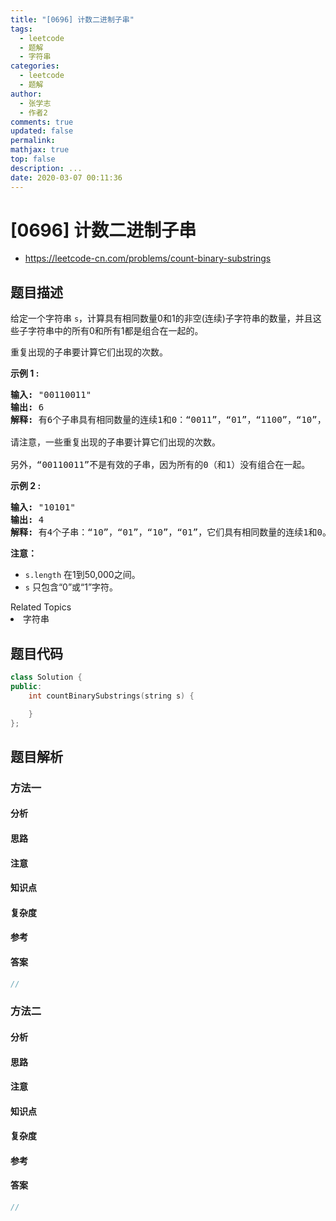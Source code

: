 ```yaml
---
title: "[0696] 计数二进制子串"
tags:
  - leetcode
  - 题解
  - 字符串
categories:
  - leetcode
  - 题解
author:
  - 张学志
  - 作者2
comments: true
updated: false
permalink:
mathjax: true
top: false
description: ...
date: 2020-03-07 00:11:36
---
```



# [0696] 计数二进制子串
* https://leetcode-cn.com/problems/count-binary-substrings


## 题目描述

<p>给定一个字符串&nbsp;<code>s</code>，计算具有相同数量0和1的非空(连续)子字符串的数量，并且这些子字符串中的所有0和所有1都是组合在一起的。</p>

<p>重复出现的子串要计算它们出现的次数。</p>

<p><strong>示例 1 :</strong></p>

<pre>
<strong>输入:</strong> &quot;00110011&quot;
<strong>输出:</strong> 6
<strong>解释:</strong> 有6个子串具有相同数量的连续1和0：&ldquo;0011&rdquo;，&ldquo;01&rdquo;，&ldquo;1100&rdquo;，&ldquo;10&rdquo;，&ldquo;0011&rdquo; 和 &ldquo;01&rdquo;。

请注意，一些重复出现的子串要计算它们出现的次数。

另外，&ldquo;00110011&rdquo;不是有效的子串，因为所有的0（和1）没有组合在一起。
</pre>

<p><strong>示例 2 :</strong></p>

<pre>
<strong>输入:</strong> &quot;10101&quot;
<strong>输出:</strong> 4
<strong>解释:</strong> 有4个子串：&ldquo;10&rdquo;，&ldquo;01&rdquo;，&ldquo;10&rdquo;，&ldquo;01&rdquo;，它们具有相同数量的连续1和0。
</pre>

<p><strong>注意：</strong></p>

<ul>
	<li><code>s.length</code>&nbsp;在1到50,000之间。</li>
	<li><code>s</code>&nbsp;只包含&ldquo;0&rdquo;或&ldquo;1&rdquo;字符。</li>
</ul>
<div><div>Related Topics</div><div><li>字符串</li></div></div>


## 题目代码

```cpp
class Solution {
public:
    int countBinarySubstrings(string s) {

    }
};
```


## 题目解析


### 方法一

#### 分析

#### 思路

#### 注意

#### 知识点

#### 复杂度

#### 参考

#### 答案

```cpp
//
```


### 方法二

#### 分析

#### 思路

#### 注意

#### 知识点

#### 复杂度

#### 参考

#### 答案

```cpp
//
```


